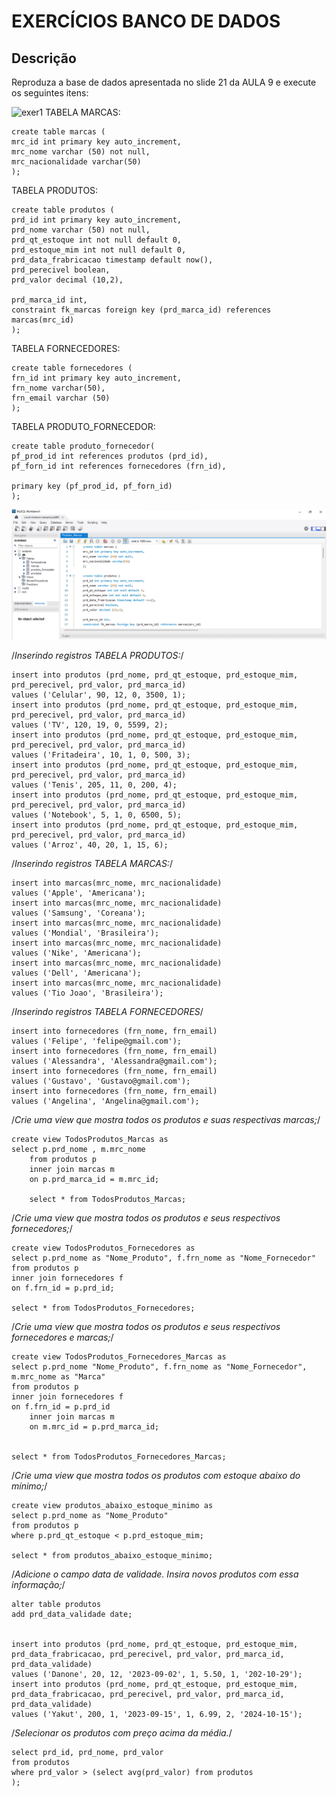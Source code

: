 # EXERCÍCIOS BANCO DE DADOS  
## Descrição

Reproduza a base de dados apresentada no slide 21 da AULA 9 e execute os seguintes itens:

![exer1](https://raw.githubusercontent.com/FabioCCamarg/Produtos_Marcas/main/L%C3%B3gico.png)
TABELA MARCAS:

	create table marcas (
	mrc_id int primary key auto_increment,
	mrc_nome varchar (50) not null,
	mrc_nacionalidade varchar(50)
	);

TABELA PRODUTOS: 

	create table produtos (
	prd_id int primary key auto_increment,
	prd_nome varchar (50) not null,
	prd_qt_estoque int not null default 0,
	prd_estoque_mim int not null default 0,
	prd_data_frabricacao timestamp default now(),
	prd_perecivel boolean,
	prd_valor decimal (10,2),

	prd_marca_id int,
	constraint fk_marcas foreign key (prd_marca_id) references marcas(mrc_id)
	);

TABELA FORNECEDORES:

	create table fornecedores (
	frn_id int primary key auto_increment,
	frn_nome varchar(50),
	frn_email varchar (50)
	);

TABELA PRODUTO_FORNECEDOR:

	create table produto_fornecedor(
	pf_prod_id int references produtos (prd_id),
	pf_forn_id int references fornecedores (frn_id),	 

	primary key (pf_prod_id, pf_forn_id)
	);

![exer2](https://raw.githubusercontent.com/FabioCCamarg/Produtos_Marcas/main/Produtos_Marcas.png)

/*Inserindo registros TABELA PRODUTOS:*/

	insert into produtos (prd_nome, prd_qt_estoque, prd_estoque_mim, prd_perecivel, prd_valor, prd_marca_id)
	values ('Celular', 90, 12, 0, 3500, 1);
	insert into produtos (prd_nome, prd_qt_estoque, prd_estoque_mim, prd_perecivel, prd_valor, prd_marca_id)
	values ('TV', 120, 19, 0, 5599, 2);
	insert into produtos (prd_nome, prd_qt_estoque, prd_estoque_mim, prd_perecivel, prd_valor, prd_marca_id)
	values ('Fritadeira', 10, 1, 0, 500, 3);
	insert into produtos (prd_nome, prd_qt_estoque, prd_estoque_mim, prd_perecivel, prd_valor, prd_marca_id)
	values ('Tenis', 205, 11, 0, 200, 4);
	insert into produtos (prd_nome, prd_qt_estoque, prd_estoque_mim, prd_perecivel, prd_valor, prd_marca_id)
	values ('Notebook', 5, 1, 0, 6500, 5);
	insert into produtos (prd_nome, prd_qt_estoque, prd_estoque_mim, prd_perecivel, prd_valor, prd_marca_id)
	values ('Arroz', 40, 20, 1, 15, 6);

/*Inserindo registros TABELA MARCAS:*/

	insert into marcas(mrc_nome, mrc_nacionalidade)
	values ('Apple', 'Americana');
	insert into marcas(mrc_nome, mrc_nacionalidade)
	values ('Samsung', 'Coreana');
	insert into marcas(mrc_nome, mrc_nacionalidade)
	values ('Mondial', 'Brasileira');
	insert into marcas(mrc_nome, mrc_nacionalidade)
	values ('Nike', 'Americana');
	insert into marcas(mrc_nome, mrc_nacionalidade)
	values ('Dell', 'Americana');
	insert into marcas(mrc_nome, mrc_nacionalidade)
	values ('Tio Joao', 'Brasileira');
/*Inserindo registros TABELA FORNECEDORES*/ 

	insert into fornecedores (frn_nome, frn_email)
	values ('Felipe', 'felipe@gmail.com');
	insert into fornecedores (frn_nome, frn_email)
	values ('Alessandra', 'Alessandra@gmail.com');
	insert into fornecedores (frn_nome, frn_email)
	values ('Gustavo', 'Gustavo@gmail.com');
	insert into fornecedores (frn_nome, frn_email)
	values ('Angelina', 'Angelina@gmail.com');

/*Crie uma view que mostra todos os produtos e suas respectivas marcas;*/

	create view TodosProdutos_Marcas as
	select p.prd_nome , m.mrc_nome
    	from produtos p
    	inner join marcas m 
    	on p.prd_marca_id = m.mrc_id;
    
    	select * from TodosProdutos_Marcas;

/*Crie uma view que mostra todos os produtos e seus respectivos fornecedores;*/

	create view TodosProdutos_Fornecedores as
	select p.prd_nome as "Nome_Produto", f.frn_nome as "Nome_Fornecedor"
	from produtos p
	inner join fornecedores f
	on f.frn_id = p.prd_id;

	select * from TodosProdutos_Fornecedores;

/*Crie uma view que mostra todos os produtos e seus respectivos fornecedores e marcas;*/

	create view TodosProdutos_Fornecedores_Marcas as
  	select p.prd_nome "Nome_Produto", f.frn_nome as "Nome_Fornecedor", m.mrc_nome as "Marca"
	from produtos p
	inner join fornecedores f
	on f.frn_id = p.prd_id
    	inner join marcas m
    	on m.mrc_id = p.prd_marca_id;
    
    
	select * from TodosProdutos_Fornecedores_Marcas;

/*Crie uma view que mostra todos os produtos com estoque abaixo do mínimo;*/

	create view produtos_abaixo_estoque_minimo as
	select p.prd_nome as "Nome_Produto" 
	from produtos p
	where p.prd_qt_estoque < p.prd_estoque_mim;

	select * from produtos_abaixo_estoque_minimo;
/*Adicione o campo data de validade. Insira novos produtos com essa informação;*/

	alter table produtos
	add prd_data_validade date;


	insert into produtos (prd_nome, prd_qt_estoque, prd_estoque_mim, prd_data_frabricacao, prd_perecivel, prd_valor, prd_marca_id, prd_data_validade)
	values ('Danone', 20, 12, '2023-09-02', 1, 5.50, 1, '202-10-29');
	insert into produtos (prd_nome, prd_qt_estoque, prd_estoque_mim, prd_data_frabricacao, prd_perecivel, prd_valor, prd_marca_id, prd_data_validade)
	values ('Yakut', 200, 1, '2023-09-15', 1, 6.99, 2, '2024-10-15');

/*Selecionar os produtos com preço acima da média.*/

	select prd_id, prd_nome, prd_valor
	from produtos
	where prd_valor > (select avg(prd_valor) from produtos   	
    );

